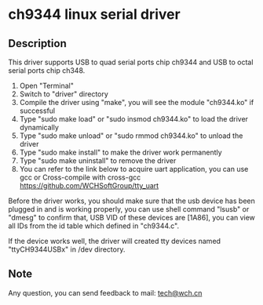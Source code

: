 # ch9344 linux serial driver

## Description

This driver supports USB to quad serial ports chip ch9344 and USB to octal serial ports chip ch348.

1. Open "Terminal"
2. Switch to "driver" directory
3. Compile the driver using "make", you will see the module "ch9344.ko" if successful
4. Type "sudo make load" or "sudo insmod ch9344.ko" to load the driver dynamically
5. Type "sudo make unload" or "sudo rmmod ch9344.ko" to unload the driver
6. Type "sudo make install" to make the driver work permanently
7. Type "sudo make uninstall" to remove the driver
8. You can refer to the link below to acquire uart application, you can use gcc or Cross-compile with cross-gcc
   https://github.com/WCHSoftGroup/tty_uart

Before the driver works, you should make sure that the usb device has been plugged in and is working properly, you can use shell command "lsusb" or "dmesg" to confirm that, USB VID of these devices are [1A86], you can view all IDs from the id table which defined in "ch9344.c".

If the device works well, the driver will created tty devices named "ttyCH9344USBx" in /dev directory.

## Note

Any question, you can send feedback to mail: tech@wch.cn